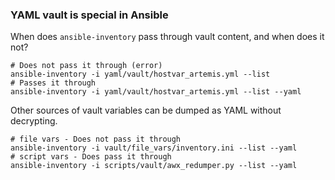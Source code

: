 ### YAML vault is special in Ansible

When does `ansible-inventory` pass through vault content, and when does it not?

```
# Does not pass it through (error)
ansible-inventory -i yaml/vault/hostvar_artemis.yml --list
# Passes it through
ansible-inventory -i yaml/vault/hostvar_artemis.yml --list --yaml
```

Other sources of vault variables can be dumped as YAML without decrypting.

```
# file vars - Does not pass it through
ansible-inventory -i vault/file_vars/inventory.ini --list --yaml
# script vars - Does pass it through
ansible-inventory -i scripts/vault/awx_redumper.py --list --yaml
```
